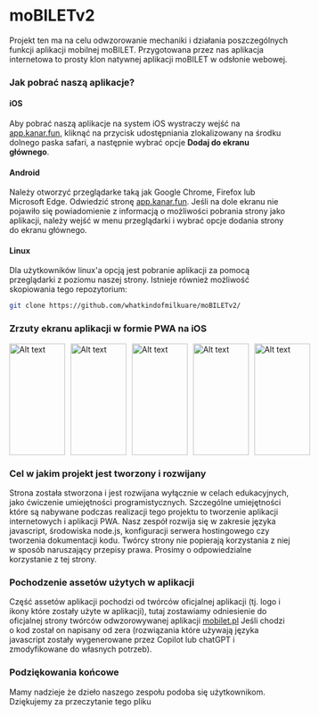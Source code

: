 # moBILETv2

Projekt ten ma na celu odwzorowanie mechaniki i działania poszczególnych funkcji aplikacji mobilnej moBILET.
Przygotowana przez nas aplikacja internetowa to prosty klon natywnej aplikacji moBILET w odsłonie webowej.

### Jak pobrać naszą aplikacje?

#### iOS
Aby pobrać naszą aplikacje na system iOS wystraczy wejść na [app.kanar.fun](https://app.kanar.fun), kliknąć na przycisk udostępniania zlokalizowany na środku dolnego paska safari, a następnie wybrać opcje **Dodaj do ekranu głównego**.

#### Android
Należy otworzyć przeglądarke taką jak Google Chrome, Firefox lub Microsoft Edge. Odwiedzić stronę [app.kanar.fun](https://app.kanar.fun). Jeśli na dole ekranu nie pojawiło się powiadomienie z informacją o możliwości pobrania strony jako aplikacji, należy wejść w menu przeglądarki i wybrać opcje dodania strony do ekranu głównego.

#### Linux
Dla użytkowników linux'a opcją jest pobranie aplikacji za pomocą przeglądarki z poziomu naszej strony. 
Istnieje również możliwość skopiowania tego repozytorium:

```bash
git clone https://github.com/whatkindofmilkuare/moBILETv2/
```

### Zrzuty ekranu aplikacji w formie PWA na iOS
<p style="display: flex; gap: 10px; ">
<img src="https://kanar.fun/img/app_ss/app_ss_1.PNG" alt="Alt text" width="100" height="200">
<img src="https://kanar.fun/img/app_ss/app_ss_2.PNG" alt="Alt text" width="100" height="200">
<img src="https://kanar.fun/img/app_ss/app_ss_3.PNG" alt="Alt text" width="100" height="200">
<img src="https://kanar.fun/img/app_ss/app_ss_4.PNG" alt="Alt text" width="100" height="200">
<img src="https://kanar.fun/img/app_ss/app_ss_5.PNG" alt="Alt text" width="100" height="200">
</p>

### Cel w jakim projekt jest tworzony i rozwijany
Strona została stworzona i jest rozwijana wyłącznie w celach edukacyjnych, jako ćwiczenie umiejętności programistycznych. Szczególne umiejętności które są nabywane podczas realizacji tego projektu to tworzenie aplikacji internetowych i aplikacji PWA. Nasz zespół rozwija się w zakresie języka javascript, środowiska node.js, konfiguracji serwera hostingowego czy tworzenia dokumentacji kodu. Twórcy strony nie popierają korzystania z niej w sposób naruszający przepisy prawa. Prosimy o odpowiedzialne korzystanie z tej strony.

### Pochodzenie assetów użytych w aplikacji
Część assetów aplikacji pochodzi od twórców oficjalnej aplikacji (tj. logo i ikony które zostały użyte w aplikacji), tutaj zostawiamy odniesienie do oficjalnej strony twórców odwzorowywanej aplikacji [mobilet.pl](https://mobilet.pl) Jeśli chodzi o kod został on napisany od zera (rozwiązania które używają języka javascript zostały wygenerowane przez Copilot lub chatGPT i zmodyfikowane do własnych potrzeb).

### Podziękowania końcowe
Mamy nadzieje że dzieło naszego zespołu podoba się użytkownikom. Dziękujemy za przeczytanie tego pliku